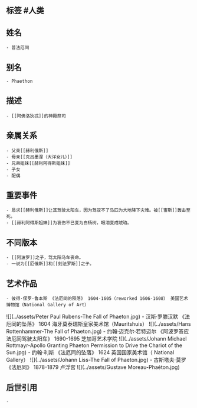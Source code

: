 ## 标签  #人类
## 姓名
	- 普法厄同
## 别名
	- Phaethon
## 描述
	- [[阿佛洛狄忒]]的神殿祭司
## 亲属关系
	- 父亲[[赫利俄斯]]
	- 母亲[[克吕墨涅（大洋女儿）]]
	- 兄弟姐妹[[赫利阿得斯姐妹]]
	- 子女
	- 配偶
## 重要事件
	- 恳求[[赫利俄斯]]让其驾驶太阳车，因为驾驭不了马匹为大地降下灾难。被[[宙斯]]轰击至死。
	- [[赫利阿得斯姐妹]]为哀伤不已变为白杨树，眼泪变成琥珀。
## 不同版本
	- [[阿波罗]]之子，驾太阳马车丧命。
	- 一说为[[厄俄斯]]和[[刻法罗斯]]之子。
## 艺术作品
	- 彼得·保罗·鲁本斯 《法厄同的陨落》 1604-1605（reworked 1606-1608） 美国艺术博物馆（National Gallery of Art）
 ![](../assets/Peter Paul Rubens-The Fall of Phaeton.jpg)
	- 汉斯·罗滕汉默 《法厄同的坠落》 1604 海牙莫泰瑞斯皇家美术馆（Mauritshuis）
 ![](../assets/Hans Rottenhammer-The Fall of Phaeton.jpg)
	- 约翰·迈克尔·若特迈尔 《阿波罗答应法厄同驾驶太阳车》 1690-1695 芝加哥艺术学院
 ![](../assets/Johann Michael Rottmayr-Apollo Granting Phaeton Permission to Drive the Chariot of the Sun.jpg)
	- 约翰·利斯 《法厄同的坠落》 1624 英国国家美术馆（ National Gallery）
 ![](../assets/Johann Liss-The Fall of Phaeton.jpg)
	- 古斯塔夫·莫罗 《法厄同》 1878-1879 卢浮宫
 ![](../assets/Gustave Moreau-Phaéton.jpg)
## 后世引用
	-
